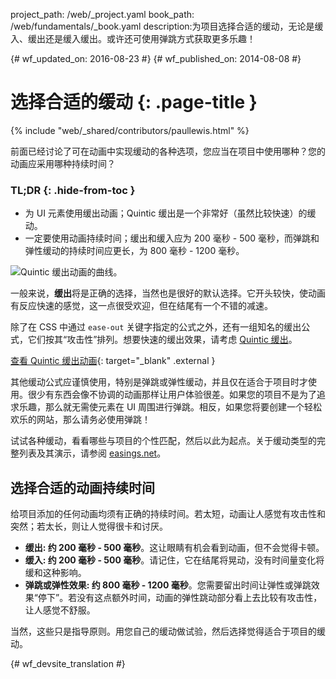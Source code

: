 project_path: /web/_project.yaml
book_path: /web/fundamentals/_book.yaml
description:为项目选择合适的缓动，无论是缓入、缓出还是缓入缓出。或许还可使用弹跳方式获取更多乐趣！

{# wf_updated_on: 2016-08-23 #}
{# wf_published_on: 2014-08-08 #}

# 选择合适的缓动 {: .page-title }

{% include "web/_shared/contributors/paullewis.html" %}

前面已经讨论了可在动画中实现缓动的各种选项，您应当在项目中使用哪种？您的动画应采用哪种持续时间？

### TL;DR {: .hide-from-toc }
* 为 UI 元素使用缓出动画；Quintic 缓出是一个非常好（虽然比较快速）的缓动。
* 一定要使用动画持续时间；缓出和缓入应为 200 毫秒 - 500 毫秒，而弹跳和弹性缓动的持续时间应更长，为 800 毫秒 - 1200 毫秒。


<img src="images/quintic-ease-out-markers.png" alt="Quintic 缓出动画的曲线。" style="max-width: 300px" class="attempt-right"/>

一般来说，**缓出**将是正确的选择，当然也是很好的默认选择。它开头较快，使动画有反应快速的感觉，这一点很受欢迎，但在结尾有一个不错的减速。

除了在 CSS 中通过 `ease-out` 关键字指定的公式之外，还有一组知名的缓出公式，它们按其“攻击性”排列。想要快速的缓出效果，请考虑 [Quintic 缓出](http://easings.net/#easeOutQuint)。


[查看 Quintic 缓出动画](https://googlesamples.github.io/web-fundamentals/fundamentals/design-and-ux/animations/box-move-quintic-ease-out.html){: target="_blank" .external }

其他缓动公式应谨慎使用，特别是弹跳或弹性缓动，并且仅在适合于项目时才使用。很少有东西会像不协调的动画那样让用户体验很差。如果您的项目不是为了追求乐趣，那么就无需使元素在 UI 周围进行弹跳。相反，如果您将要创建一个轻松欢乐的网站，那么请务必使用弹跳！

试试各种缓动，看看哪些与项目的个性匹配，然后以此为起点。关于缓动类型的完整列表及其演示，请参阅 [easings.net](http://easings.net)。

## 选择合适的动画持续时间

给项目添加的任何动画均须有正确的持续时间。若太短，动画让人感觉有攻击性和突然；若太长，则让人觉得很卡和讨厌。

* **缓出: 约 200 毫秒 - 500 毫秒**。这让眼睛有机会看到动画，但不会觉得卡顿。
* **缓入: 约 200 毫秒 - 500 毫秒**。请记住，它在结尾将晃动，没有时间量变化将缓和这种影响。
* **弹跳或弹性效果: 约 800 毫秒 - 1200 毫秒**。您需要留出时间让弹性或弹跳效果“停下”。若没有这点额外时间，动画的弹性跳动部分看上去比较有攻击性，让人感觉不舒服。

当然，这些只是指导原则。用您自己的缓动做试验，然后选择觉得适合于项目的缓动。




{# wf_devsite_translation #}
